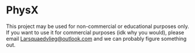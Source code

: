 # PhysX
This project may be used for non-commercial or educational purposes only. If you want to use it for commercial purposes (idk why you would), please email Larsquaedvlieg@outlook.com and we can probably figure something out.
